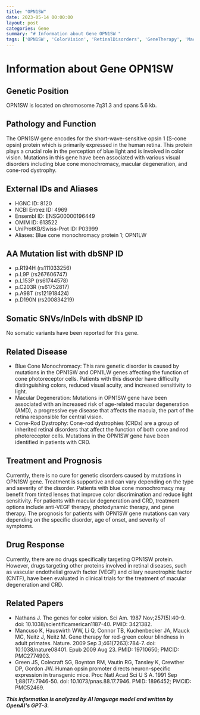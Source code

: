 ```yaml
---
title: "OPN1SW"
date: 2023-05-14 00:00:00
layout: post
categories: Gene
summary: "# Information about Gene OPN1SW "
tags: ['OPN1SW', 'ColorVision', 'RetinalDisorders', 'GeneTherapy', 'MacularDegeneration', 'BlueConeMonochromacy', 'ConeRodDystrophy', 'AntiVEGFTherapy']
---
```


# Information about Gene OPN1SW 

## Genetic Position
OPN1SW is located on chromosome 7q31.3 and spans 5.6 kb. 

## Pathology and Function
The OPN1SW gene encodes for the short-wave-sensitive opsin 1 (S-cone opsin) protein which is primarily expressed in the human retina. This protein plays a crucial role in the perception of blue light and is involved in color vision. Mutations in this gene have been associated with various visual disorders including blue cone monochromacy, macular degeneration, and cone-rod dystrophy. 

## External IDs and Aliases
- HGNC ID: 8120
- NCBI Entrez ID: 4969
- Ensembl ID: ENSG00000196449
- OMIM ID: 613522
- UniProtKB/Swiss-Prot ID: P03999
- Aliases: Blue cone monochromacy protein 1; OPN1LW

## AA Mutation list with dbSNP ID
- p.R194H (rs111033256)
- p.L9P (rs267606747)
- p.L153P (rs61744578)
- p.C203R (rs61752817)
- p.A98T (rs121918424)
- p.D190N (rs200834219)

## Somatic SNVs/InDels with dbSNP ID
No somatic variants have been reported for this gene. 

## Related Disease
- Blue Cone Monochromacy: This rare genetic disorder is caused by mutations in the OPN1SW and OPN1LW genes affecting the function of cone photoreceptor cells. Patients with this disorder have difficulty distinguishing colors, reduced visual acuity, and increased sensitivity to light. 
- Macular Degeneration: Mutations in OPN1SW gene have been associated with an increased risk of age-related macular degeneration (AMD), a progressive eye disease that affects the macula, the part of the retina responsible for central vision. 
- Cone-Rod Dystrophy: Cone-rod dystrophies (CRDs) are a group of inherited retinal disorders that affect the function of both cone and rod photoreceptor cells. Mutations in the OPN1SW gene have been identified in patients with CRD. 

## Treatment and Prognosis
Currently, there is no cure for genetic disorders caused by mutations in OPN1SW gene. Treatment is supportive and can vary depending on the type and severity of the disorder. Patients with blue cone monochromacy may benefit from tinted lenses that improve color discrimination and reduce light sensitivity. For patients with macular degeneration and CRD, treatment options include anti-VEGF therapy, photodynamic therapy, and gene therapy. The prognosis for patients with OPN1SW gene mutations can vary depending on the specific disorder, age of onset, and severity of symptoms. 

## Drug Response
Currently, there are no drugs specifically targeting OPN1SW protein. However, drugs targeting other proteins involved in retinal diseases, such as vascular endothelial growth factor (VEGF) and ciliary neurotrophic factor (CNTF), have been evaluated in clinical trials for the treatment of macular degeneration and CRD. 

## Related Papers
- Nathans J. The genes for color vision. Sci Am. 1987 Nov;257(5):40-9. doi: 10.1038/scientificamerican1187-40. PMID: 3421382.
- Mancuso K, Hauswirth WW, Li Q, Connor TB, Kuchenbecker JA, Mauck MC, Neitz J, Neitz M. Gene therapy for red-green colour blindness in adult primates. Nature. 2009 Sep 3;461(7263):784-7. doi: 10.1038/nature08401. Epub 2009 Aug 23. PMID: 19710650; PMCID: PMC2774903.
- Green JS, Colecraft SG, Boynton RM, Vautin RG, Tansley K, Crewther DP, Gordon JW. Human opsin promoter directs neuron-specific expression in transgenic mice. Proc Natl Acad Sci U S A. 1991 Sep 1;88(17):7946-50. doi: 10.1073/pnas.88.17.7946. PMID: 1896452; PMCID: PMC52469.

**_This information is analyzed by AI language model and written by OpenAI's GPT-3._**